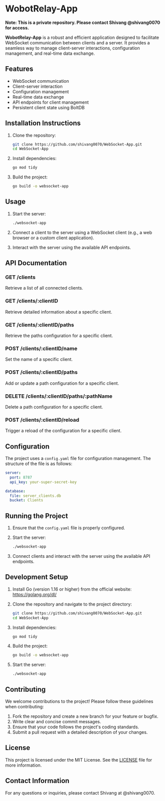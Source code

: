# WobotRelay-App

**Note: This is a private repository. Please contact Shivang @shivang0070 for access.**

**WobotRelay-App** is a robust and efficient application designed to facilitate WebSocket communication between clients and a server. It provides a seamless way to manage client-server interactions, configuration management, and real-time data exchange.

## Features

- WebSocket communication
- Client-server interaction
- Configuration management
- Real-time data exchange
- API endpoints for client management
- Persistent client state using BoltDB

## Installation Instructions

1. Clone the repository:
   ```bash
   git clone https://github.com/shivang0070/WebSocket-App.git
   cd WebSocket-App
   ```

2. Install dependencies:
   ```bash
   go mod tidy
   ```

3. Build the project:
   ```bash
   go build -o websocket-app
   ```

## Usage

1. Start the server:
   ```bash
   ./websocket-app
   ```

2. Connect a client to the server using a WebSocket client (e.g., a web browser or a custom client application).

3. Interact with the server using the available API endpoints.

## API Documentation

### GET /clients

Retrieve a list of all connected clients.

### GET /clients/:clientID

Retrieve detailed information about a specific client.

### GET /clients/:clientID/paths

Retrieve the paths configuration for a specific client.

### POST /clients/:clientID/name

Set the name of a specific client.

### POST /clients/:clientID/paths

Add or update a path configuration for a specific client.

### DELETE /clients/:clientID/paths/:pathName

Delete a path configuration for a specific client.

### POST /clients/:clientID/reload

Trigger a reload of the configuration for a specific client.

## Configuration

The project uses a `config.yaml` file for configuration management. The structure of the file is as follows:

```yaml
server:
  port: 8787
  api_key: your-super-secret-key

database:
  file: server_clients.db
  bucket: Clients
```

## Running the Project

1. Ensure that the `config.yaml` file is properly configured.

2. Start the server:
   ```bash
   ./websocket-app
   ```

3. Connect clients and interact with the server using the available API endpoints.

## Development Setup

1. Install Go (version 1.16 or higher) from the official website: https://golang.org/dl/

2. Clone the repository and navigate to the project directory:
   ```bash
   git clone https://github.com/shivang0070/WebSocket-App.git
   cd WebSocket-App
   ```

3. Install dependencies:
   ```bash
   go mod tidy
   ```

4. Build the project:
   ```bash
   go build -o websocket-app
   ```

5. Start the server:
   ```bash
   ./websocket-app
   ```

## Contributing

We welcome contributions to the project! Please follow these guidelines when contributing:

1. Fork the repository and create a new branch for your feature or bugfix.
2. Write clear and concise commit messages.
3. Ensure that your code follows the project's coding standards.
4. Submit a pull request with a detailed description of your changes.

## License

This project is licensed under the MIT License. See the [LICENSE](LICENSE) file for more information.

## Contact Information

For any questions or inquiries, please contact Shivang at @shivang0070.
